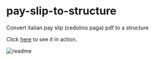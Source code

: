 # pay-slip-to-structure
Convert italian pay slip (cedolino paga) pdf to a structure

Click [here](cedolino.ipynb) to see it in action.

![readme](D:\Documents\develop\pay-slip-to-structure\readme.png)

